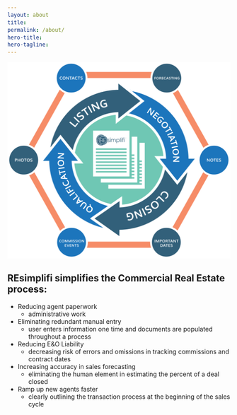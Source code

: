 ```yaml
---
layout: about
title:
permalink: /about/
hero-title:
hero-tagline:
---
```

<section class="about">

  <section>
    <article>
      <img src="../images/REsimplifi_infographic_updated.svg" alt="">
    </article>
    <article>
      <div class="lighten">
        <h2>REsimplifi simplifies the Commercial Real Estate process:</h2>
        <ul>
          <li>Reducing agent paperwork
            <ul>
              <li>administrative work</li>
            </ul>
          </li>
          <li>Eliminating redundant manual entry
            <ul>
              <li>user enters information one time and documents are populated throughout a process</li>
            </ul>
          </li>
          <li>Reducing E&amp;O Liability
            <ul>
              <li>decreasing risk of errors and omissions in tracking commissions and contract dates</li>
            </ul>
          </li>
          <li>Increasing accuracy in sales forecasting
            <ul>
              <li>eliminating the human element in estimating the percent of a deal closed</li>
            </ul>
          </li>
          <li>Ramp up new agents faster
            <ul>
              <li>clearly outlining the transaction process at the beginning of the sales cycle</li>
            </ul>
          </li>
        </ul>
      </div>
      <!-- <img src="../images/documents.png" alt=""> -->
    </article>


  </section>

</section>
